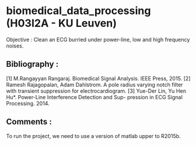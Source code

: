# biomedical_data_processing (H03I2A - KU Leuven)

Objective : Clean an ECG burried under power-line, low and high frequency noises. 

## Bibliography :

[1] M.Rangayyan Rangaraj. Biomedical Signal Analysis. IEEE Press, 2015.
[2] Ramesh Rajagopalan, Adam Dahlstrom. A pole radius varying notch filter with transient suppression for electrocardiogram.
[3] Yue-Der Lin, Yu Hen Hu*. Power-Line Interference Detection and Sup-
pression in ECG Signal Processing. 2014.

## Comments :

To run the project, we need to use a version of matlab upper to R2015b.

